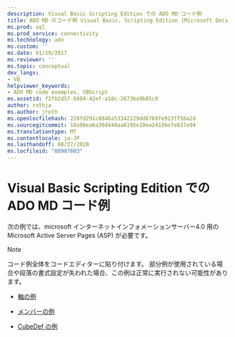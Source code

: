 ```yaml
---
description: Visual Basic Scripting Edition での ADO MD コード例
title: ADO MD のコード例 Visual Basic, Scripting Edition |Microsoft Docs
ms.prod: sql
ms.prod_service: connectivity
ms.technology: ado
ms.custom: ''
ms.date: 01/19/2017
ms.reviewer: ''
ms.topic: conceptual
dev_langs:
- VB
helpviewer_keywords:
- ADO MD code examples, VBScript
ms.assetid: f2fb2d57-6884-42ef-a18c-2673ba9b85c0
author: rothja
ms.author: jroth
ms.openlocfilehash: 220fd291c8846a53342229dd6769fe913ff56a2d
ms.sourcegitcommit: 18a98ea6a30d448aa6195e10ea2413be7e837e94
ms.translationtype: MT
ms.contentlocale: ja-JP
ms.lasthandoff: 08/27/2020
ms.locfileid: "88987603"
---
```

# <a name="ado-md-code-examples-in-visual-basic-scripting-edition"></a>Visual Basic Scripting Edition での ADO MD コード例
次の例では、microsoft インターネットインフォメーションサーバー4.0 用の Microsoft Active Server Pages (ASP) が必要です。  
  
> [!NOTE]
>  コード例全体をコードエディターに貼り付けます。 部分例が使用されている場合や段落の書式設定が失われた場合、この例は正常に実行されない可能性があります。  
  
-   [軸の例](./axis-example-vbscript.md)  
  
-   [メンバーの例](./members-example-vbscript.md)  
  
-   [CubeDef の例](./cubedef-example-vbscript.md)